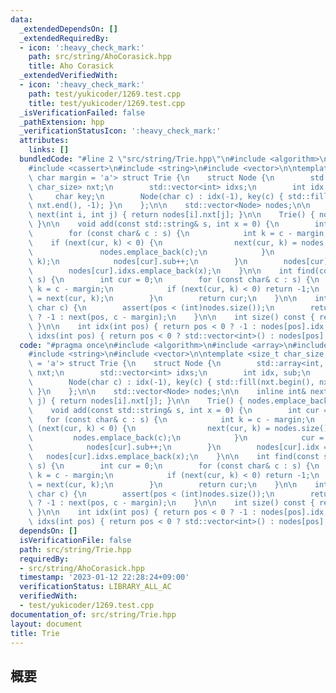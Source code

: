```yaml
---
data:
  _extendedDependsOn: []
  _extendedRequiredBy:
  - icon: ':heavy_check_mark:'
    path: src/string/AhoCorasick.hpp
    title: Aho Corasick
  _extendedVerifiedWith:
  - icon: ':heavy_check_mark:'
    path: test/yukicoder/1269.test.cpp
    title: test/yukicoder/1269.test.cpp
  _isVerificationFailed: false
  _pathExtension: hpp
  _verificationStatusIcon: ':heavy_check_mark:'
  attributes:
    links: []
  bundledCode: "#line 2 \"src/string/Trie.hpp\"\n#include <algorithm>\n#include <array>\n\
    #include <cassert>\n#include <string>\n#include <vector>\n\ntemplate <size_t char_size,\
    \ char margin = 'a'> struct Trie {\n    struct Node {\n        std::array<int,\
    \ char_size> nxt;\n        std::vector<int> idxs;\n        int idx, sub;\n   \
    \     char key;\n        Node(char c) : idx(-1), key(c) { std::fill(nxt.begin(),\
    \ nxt.end(), -1); }\n    };\n\n    std::vector<Node> nodes;\n\n    inline int&\
    \ next(int i, int j) { return nodes[i].nxt[j]; }\n\n    Trie() { nodes.emplace_back('$');\
    \ }\n\n    void add(const std::string& s, int x = 0) {\n        int cur = 0;\n\
    \        for (const char& c : s) {\n            int k = c - margin;\n        \
    \    if (next(cur, k) < 0) {\n                next(cur, k) = nodes.size();\n \
    \               nodes.emplace_back(c);\n            }\n            cur = next(cur,\
    \ k);\n            nodes[cur].sub++;\n        }\n        nodes[cur].idx = x;\n\
    \        nodes[cur].idxs.emplace_back(x);\n    }\n\n    int find(const std::string&\
    \ s) {\n        int cur = 0;\n        for (const char& c : s) {\n            int\
    \ k = c - margin;\n            if (next(cur, k) < 0) return -1;\n            cur\
    \ = next(cur, k);\n        }\n        return cur;\n    }\n\n    int move(int pos,\
    \ char c) {\n        assert(pos < (int)nodes.size());\n        return pos < 0\
    \ ? -1 : next(pos, c - margin);\n    }\n\n    int size() const { return nodes.size();\
    \ }\n\n    int idx(int pos) { return pos < 0 ? -1 : nodes[pos].idx; }\n\n    std::vector<int>\
    \ idxs(int pos) { return pos < 0 ? std::vector<int>() : nodes[pos].idxs; }\n};\n"
  code: "#pragma once\n#include <algorithm>\n#include <array>\n#include <cassert>\n\
    #include <string>\n#include <vector>\n\ntemplate <size_t char_size, char margin\
    \ = 'a'> struct Trie {\n    struct Node {\n        std::array<int, char_size>\
    \ nxt;\n        std::vector<int> idxs;\n        int idx, sub;\n        char key;\n\
    \        Node(char c) : idx(-1), key(c) { std::fill(nxt.begin(), nxt.end(), -1);\
    \ }\n    };\n\n    std::vector<Node> nodes;\n\n    inline int& next(int i, int\
    \ j) { return nodes[i].nxt[j]; }\n\n    Trie() { nodes.emplace_back('$'); }\n\n\
    \    void add(const std::string& s, int x = 0) {\n        int cur = 0;\n     \
    \   for (const char& c : s) {\n            int k = c - margin;\n            if\
    \ (next(cur, k) < 0) {\n                next(cur, k) = nodes.size();\n       \
    \         nodes.emplace_back(c);\n            }\n            cur = next(cur, k);\n\
    \            nodes[cur].sub++;\n        }\n        nodes[cur].idx = x;\n     \
    \   nodes[cur].idxs.emplace_back(x);\n    }\n\n    int find(const std::string&\
    \ s) {\n        int cur = 0;\n        for (const char& c : s) {\n            int\
    \ k = c - margin;\n            if (next(cur, k) < 0) return -1;\n            cur\
    \ = next(cur, k);\n        }\n        return cur;\n    }\n\n    int move(int pos,\
    \ char c) {\n        assert(pos < (int)nodes.size());\n        return pos < 0\
    \ ? -1 : next(pos, c - margin);\n    }\n\n    int size() const { return nodes.size();\
    \ }\n\n    int idx(int pos) { return pos < 0 ? -1 : nodes[pos].idx; }\n\n    std::vector<int>\
    \ idxs(int pos) { return pos < 0 ? std::vector<int>() : nodes[pos].idxs; }\n};\n"
  dependsOn: []
  isVerificationFile: false
  path: src/string/Trie.hpp
  requiredBy:
  - src/string/AhoCorasick.hpp
  timestamp: '2023-01-12 22:28:24+09:00'
  verificationStatus: LIBRARY_ALL_AC
  verifiedWith:
  - test/yukicoder/1269.test.cpp
documentation_of: src/string/Trie.hpp
layout: document
title: Trie
---
```


## 概要
